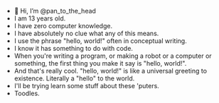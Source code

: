 - 👋 Hi, I’m @pan_to_the_head
- I am 13 years old.
- I have zero computer knowledge.
- I have absolutely no clue what any of this means.
- I use the phrase "hello, world!" often in conceptual writing.
- I know it has something to do with code.
- When you're writing a program, or making a robot or a computer or something, the first thing you make it say is "hello, world!".
- And that's really cool. "hello, world!" is like a universal greeting to existence. Literally a "hello" to the world.
- I'll be trying learn some stuff about these 'puters.
- Toodles.

<!---
pan_to_the_head/pan_to_the_head is a ✨ special ✨ repository because its `README.md` (this file) appears on your GitHub profile.
You can click the Preview link to take a look at your changes.
--->
